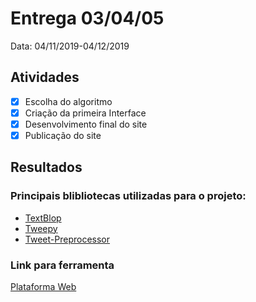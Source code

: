 # Entrega 03/04/05

Data: 04/11/2019-04/12/2019


## Atividades

- [x] Escolha do algoritmo
- [x] Criação da primeira Interface
- [x] Desenvolvimento final do site
- [x] Publicação do site

## Resultados

### Principais blibliotecas utilizadas para o projeto:

* [TextBlop](https://textblob.readthedocs.io/en/dev/)
* [Tweepy](https://www.tweepy.org/)
* [Tweet-Preprocessor](https://pypi.org/project/tweet-preprocessor/)

### Link para ferramenta

[Plataforma Web](https://twinaliser.herokuapp.com/)

